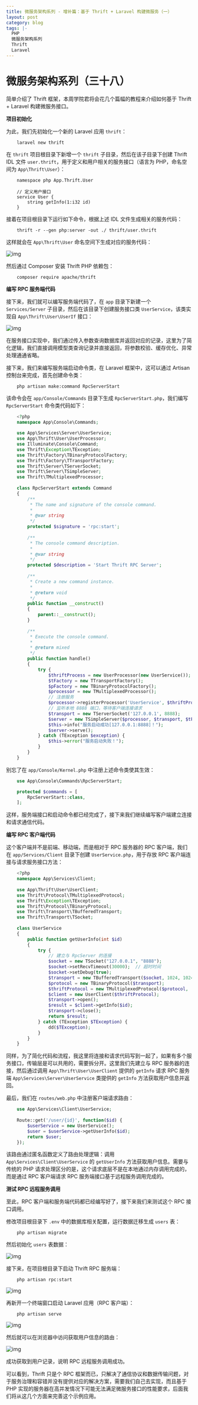 ```yaml
---
title: 微服务架构系列 - 增补篇：基于 Thrift + Laravel 构建微服务（一）
layout: post
category: blog
tags: |-
  PHP
  微服务架构系列
  Thrift
  Laravel
---
```


# 微服务架构系列（三十八）



简单介绍了 Thrift 框架，本周学院君将会花几个篇幅的教程来介绍如何基于 Thrift + Laravel 构建微服务接口。



**项目初始化**



为此，我们先初始化一个新的 Laravel 应用 `thrift`：



```
    laravel new thrift
```

  

在 `thrift` 项目根目录下新增一个 `thrift` 子目录，然后在该子目录下创建 Thrift IDL 文件 `user.thrift`，用于定义和用户相关的服务接口（语言为 PHP，命名空间为 `App\Thrift\User`）：



```
    namespace php App.Thrift.User
    
    // 定义用户接口
    service User {
        string getInfo(1:i32 id)
    }
```

  

接着在项目根目录下运行如下命令，根据上述 IDL 文件生成相关的服务代码：



```
    thrift -r --gen php:server -out ./ thrift/user.thrift
```

  

这样就会在 `App\Thrift\User` 命名空间下生成对应的服务代码：

  

![img](/assets/post/FiTWVPTvDpbA3cLMNm1bw4wGJICY.png)



然后通过 Composer 安装 Thrift PHP 依赖包：



```
    composer require apache/thrift
```

  

**编写 RPC 服务端代码**



接下来，我们就可以编写服务端代码了，在 `app` 目录下新建一个 `Services/Server` 子目录，然后在该目录下创建服务接口类 `UserService`，该类实现自 `App\Thrift\User\UserIf` 接口：



![img](/assets/post/FjOe7eY4ZSylzysW3u1sYJdGEfZo.png)



在服务接口实现中，我们通过传入参数查询数据库并返回对应的记录，这里为了简化逻辑，我们直接调用模型类查询记录并直接返回，将参数校验、缓存优化、异常处理通通省略。



接下来，我们来编写服务端启动命令类，在 Laravel 框架中，这可以通过 Artisan 控制台来完成，首先创建命令类：



```
    php artisan make:command RpcServerStart
```

  

该命令会在 `app/Console/Commands` 目录下生成 `RpcServerStart.php`，我们编写 `RpcServerStart` 命令类代码如下：



```php
    <?php
    namespace App\Console\Commands;
    
    use App\Services\Server\UserService;
    use App\Thrift\User\UserProcessor;
    use Illuminate\Console\Command;
    use Thrift\Exception\TException;
    use Thrift\Factory\TBinaryProtocolFactory;
    use Thrift\Factory\TTransportFactory;
    use Thrift\Server\TServerSocket;
    use Thrift\Server\TSimpleServer;
    use Thrift\TMultiplexedProcessor;
    
    class RpcServerStart extends Command
    {
        /**
         * The name and signature of the console command.
         *
         * @var string
         */
        protected $signature = 'rpc:start';
    
        /**
         * The console command description.
         *
         * @var string
         */
        protected $description = 'Start Thrift RPC Server';
    
        /**
         * Create a new command instance.
         *
         * @return void
         */
        public function __construct()
        {
            parent::__construct();
        }
    
        /**
         * Execute the console command.
         *
         * @return mixed
         */
        public function handle()
        {
            try {
                $thriftProcess = new UserProcessor(new UserService());
                $tFactory = new TTransportFactory();
                $pFactory = new TBinaryProtocolFactory();
                $processor = new TMultiplexedProcessor();
                // 注册服务
                $processor->registerProcessor('UserService', $thriftProcess);
                // 监听本地 8888 端口，等待客户端连接请求
                $transport = new TServerSocket('127.0.0.1', 8888);
                $server = new TSimpleServer($processor, $transport, $tFactory, $tFactory, $pFactory, $pFactory);
                $this->info("服务启动成功[127.0.0.1:8888]！");
                $server->serve();
            } catch (TException $exception) {
                $this->error("服务启动失败！");
            }
        }
    }
```



别忘了在 `app/Console/Kernel.php` 中注册上述命令类使其生效：



```php
    use App\Console\Commands\RpcServerStart;

    protected $commands = [
        RpcServerStart::class,
    ];
```

  

这样，服务端接口和启动命令都已经完成了，接下来我们继续编写客户端建立连接和请求通信代码。



**编写 RPC 客户端代码**  

  

这个客户端并不是前端、移动端，而是相对于 RPC 服务器的 RPC 客户端，我们在 `app/Services/Client` 目录下创建 `UserService.php`，用于存放 RPC 客户端连接与请求服务接口方法：



```php
    <?php
    namespace App\Services\Client;
    
    use App\Thrift\User\UserClient;
    use Thrift\Protocol\TMultiplexedProtocol;
    use Thrift\Exception\TException;
    use Thrift\Protocol\TBinaryProtocol;
    use Thrift\Transport\TBufferedTransport;
    use Thrift\Transport\TSocket;
    
    class UserService
    {
        public function getUserInfo(int $id)
        {
            try {
                // 建立与 RpcServer 的连接
                $socket = new TSocket("127.0.0.1", "8888");
                $socket->setRecvTimeout(30000);  // 超时时间
                $socket->setDebug(true);
                $transport = new TBufferedTransport($socket, 1024, 1024);
                $protocol = new TBinaryProtocol($transport);
                $thriftProtocol = new TMultiplexedProtocol($protocol, 'UserService');
                $client = new UserClient($thriftProtocol);
                $transport->open();
                $result = $client->getInfo($id);
                $transport->close();
                return $result;
            } catch (TException $TException) {
                dd($TException);
            }
        }
    }
```



同样，为了简化代码和流程，我这里将连接和请求代码写到一起了，如果有多个服务接口，传输层是可以共用的，需要拆分开。这里我们先建立与 RPC 服务器的连接，然后通过调用 `App\Thrift\User\UserClient` 提供的 `getInfo` 请求 RPC 服务端 `App\Services\Server\UserService` 类提供的 `getInfo` 方法获取用户信息并返回。



最后，我们在 `routes/web.php` 中注册客户端请求路由：



```php
    use App\Services\Client\UserService;
    
    Route::get('/user/{id}', function($id) {
        $userService = new UserService();
        $user = $userService->getUserInfo($id);
        return $user;
    });
```

  

该路由通过匿名函数定义了路由处理逻辑：调用 `App\Services\Client\UserService` 的 `getUserInfo` 方法获取用户信息。需要与传统的 PHP 请求处理区分的是，这个请求底层不是在本地通过内存调用完成的，而是通过 RPC 客户端请求 RPC 服务端接口基于远程服务调用完成的。



**测试 RPC 远程服务调用**

  

至此，RPC 客户端和服务端代码都已经编写好了，接下来我们来测试这个 RPC 接口调用。



修改项目根目录下 `.env` 中的数据库相关配置，运行数据迁移生成 `users` 表：



```
    php artisan migrate
```

  

然后初始化 `users` 表数据：



![img](/assets/post/Fhu7ROLMGGBUxaH49fy_N8EDz8fw.png)

  

接下来，在项目根目录下启动 Thrift RPC 服务端：



```
    php artisan rpc:start
```

  

![img](/assets/post/Fv5MocTN4LNiUAprPhmZUYI4RjYn.png)



再新开一个终端窗口启动 Laravel 应用（RPC 客户端）：



```
    php artisan serve
```

  

![img](/assets/post/FvaAHCOzejZHOvk0eu89bL4nvyd8.png)



然后就可以在浏览器中访问获取用户信息的路由：



![img](/assets/post/ForHpZdc3Ddu_JVFaUvne_52sj6D.png)



成功获取到用户记录，说明 RPC 远程服务调用成功。



可以看到，Thrift 只是个 RPC 框架而已，只解决了通信协议和数据传输问题，对于服务治理和容错并没有提供对应的解决方案，需要我们自己去实现，而且基于 PHP 实现的服务器在高并发情况下可能无法满足微服务接口的性能要求，后面我们将从这几个方面来完善这个示例应用。
